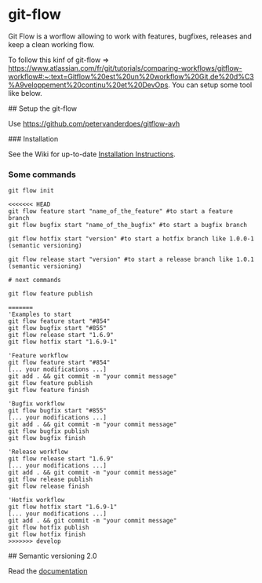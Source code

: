 # git-flow

Git Flow is a worflow allowing to work with features, bugfixes, releases and keep a clean working flow.

To follow this kinf of git-flow => https://www.atlassian.com/fr/git/tutorials/comparing-workflows/gitflow-workflow#:~:text=Gitflow%20est%20un%20workflow%20Git,de%20d%C3%A9veloppement%20continu%20et%20DevOps. You can setup some tool like below.

## Setup the git-flow

Use https://github.com/petervanderdoes/gitflow-avh

### Installation

See the Wiki for up-to-date [Installation Instructions](https://github.com/petervanderdoes/gitflow-avh/wiki/Installation).

### Some commands

```
git flow init

<<<<<<< HEAD
git flow feature start "name_of_the_feature" #to start a feature branch
git flow bugfix start "name_of_the_bugfix" #to start a bugfix branch

git flow hotfix start "version" #to start a hotfix branch like 1.0.0-1 (semantic versioning)

git flow release start "version" #to start a release branch like 1.0.1 (semantic versioning)

# next commands

git flow feature publish

=======
'Examples to start
git flow feature start "#854"
git flow bugfix start "#855"
git flow release start "1.6.9"
git flow hotfix start "1.6.9-1"

'Feature workflow
git flow feature start "#854"
[... your modifications ...]
git add . && git commit -m "your commit message"
git flow feature publish
git flow feature finish

'Bugfix workflow
git flow bugfix start "#855"
[... your modifications ...]
git add . && git commit -m "your commit message"
git flow bugfix publish
git flow bugfix finish

'Release workflow
git flow release start "1.6.9"
[... your modifications ...]
git add . && git commit -m "your commit message"
git flow release publish
git flow release finish

'Hotfix workflow
git flow hotfix start "1.6.9-1"
[... your modifications ...]
git add . && git commit -m "your commit message"
git flow hotfix publish
git flow hotfix finish
>>>>>>> develop
```

## Semantic versioning 2.0

Read the [documentation](https://semver.org/lang/fr/#gestion-s%C3%A9mantique-de-version-200)

